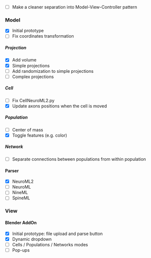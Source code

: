 - [ ] Make a cleaner separation into Model-View-Controller pattern

### Model
- [X] Initial prototype
- [ ] Fix coordinates transformation
##### Projection
- [X] Add volume
- [X] Simple projections
- [ ] Add randomization to simple projections
- [ ] Complex projections
##### Cell
- [ ] Fix CellNeuroML2.py
- [X] Update axons positions when the cell is moved
##### Population
- [ ] Center of mass
- [X] Toggle features (e.g. color)
##### Network
- [ ] Separate connections between populations from within population

#### Parser
- [X] NeuroML2
- [ ] NeuroML
- [ ] NineML
- [ ] SpineML

### View
#### Blender AddOn
- [X] Initial prototype: file upload and parse button
- [X] Dynamic dropdown
- [ ] Cells / Populations / Networks modes
- [ ] Pop-ups
